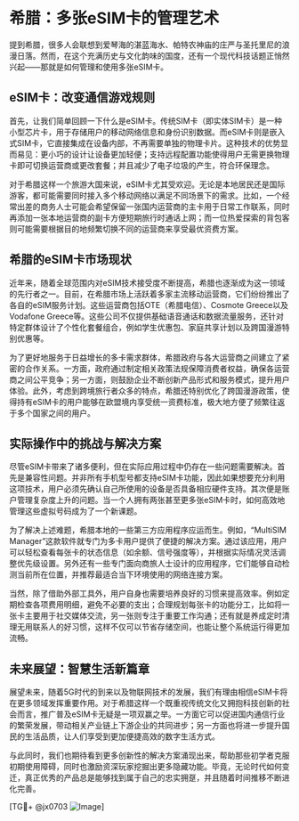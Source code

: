 # 希腊：多张eSIM卡的管理艺术

提到希腊，很多人会联想到爱琴海的湛蓝海水、帕特农神庙的庄严与圣托里尼的浪漫日落。然而，在这个充满历史与文化韵味的国度，还有一个现代科技话题正悄然兴起——那就是如何管理和使用多张eSIM卡。

## eSIM卡：改变通信游戏规则

首先，让我们简单回顾一下什么是eSIM卡。传统SIM卡（即实体SIM卡）是一种小型芯片卡，用于存储用户的移动网络信息和身份识别数据。而eSIM卡则是嵌入式SIM卡，它直接集成在设备内部，不再需要单独的物理卡片。这种技术的优势显而易见：更小巧的设计让设备更加轻便；支持远程配置功能使得用户无需更换物理卡即可切换运营商或更改套餐；并且减少了电子垃圾的产生，符合环保理念。

对于希腊这样一个旅游大国来说，eSIM卡尤其受欢迎。无论是本地居民还是国际游客，都可能需要同时接入多个移动网络以满足不同场景下的需求。比如，一个经常出差的商务人士可能会希望保留一张国内运营商的主卡用于日常工作联系，同时再添加一张本地运营商的副卡方便短期旅行时通话上网；而一位热爱探索的背包客则可能需要根据目的地频繁切换不同的运营商来享受最优资费方案。

## 希腊的eSIM卡市场现状

近年来，随着全球范围内对eSIM技术接受度不断提高，希腊也逐渐成为这一领域的先行者之一。目前，在希腊市场上活跃着多家主流移动运营商，它们纷纷推出了各自的eSIM服务计划。这些运营商包括OTE（希腊电信）、Cosmote Greece以及Vodafone Greece等。这些公司不仅提供基础语音通话和数据流量服务，还针对特定群体设计了个性化套餐组合，例如学生优惠包、家庭共享计划以及跨国漫游特别优惠等。

为了更好地服务于日益增长的多卡需求群体，希腊政府与各大运营商之间建立了紧密的合作关系。一方面，政府通过制定相关政策法规保障消费者权益，确保各运营商之间公平竞争；另一方面，则鼓励企业不断创新产品形式和服务模式，提升用户体验。此外，考虑到跨境旅行者众多的特点，希腊还特别优化了跨国漫游政策，使得持有eSIM卡的用户能够在欧盟境内享受统一资费标准，极大地方便了频繁往返于多个国家之间的用户。

## 实际操作中的挑战与解决方案

尽管eSIM卡带来了诸多便利，但在实际应用过程中仍存在一些问题需要解决。首先是兼容性问题。并非所有手机型号都支持eSIM卡功能，因此如果想要充分利用这项技术，用户必须先确认自己所使用的设备是否具备相应硬件支持。其次便是账户管理复杂度上升的问题。当一个人拥有两张甚至更多张eSIM卡时，如何高效地管理这些虚拟号码成为了一个新课题。

为了解决上述难题，希腊本地的一些第三方应用程序应运而生。例如，“MultiSIM Manager”这款软件就专门为多卡用户提供了便捷的解决方案。通过该应用，用户可以轻松查看每张卡的状态信息（如余额、信号强度等），并根据实际情况灵活调整优先级设置。另外还有一些专门面向商旅人士设计的应用程序，它们能够自动检测当前所在位置，并推荐最适合当下环境使用的网络连接方案。

当然，除了借助外部工具外，用户自身也需要培养良好的习惯来提高效率。例如定期检查各项费用明细，避免不必要的支出；合理规划每张卡的功能分工，比如将一张卡主要用于社交媒体交流，另一张则专注于重要工作沟通；还有就是养成定时清理无用联系人的好习惯，这样不仅可以节省存储空间，也能让整个系统运行得更加流畅。

## 未来展望：智慧生活新篇章

展望未来，随着5G时代的到来以及物联网技术的发展，我们有理由相信eSIM卡将在更多领域发挥重要作用。对于希腊这样一个既重视传统文化又拥抱科技创新的社会而言，推广普及eSIM卡无疑是一项双赢之举。一方面它可以促进国内通信行业的繁荣发展，带动相关产业链上下游企业的共同进步；另一方面也将进一步提升国民的生活品质，让人们享受到更加便捷高效的数字生活方式。

与此同时，我们也期待看到更多创新性的解决方案涌现出来，帮助那些初学者克服初期使用障碍，同时也激励资深玩家挖掘出更多隐藏功能。毕竟，无论时代如何变迁，真正优秀的产品总是能够找到属于自己的忠实拥趸，并且随着时间推移不断进化完善。

[TG💪+ @jx0703 ![Image](https://github.com/user-attachments/assets/dbca1d08-cadb-493c-b0ec-ad6f7a83f270)]